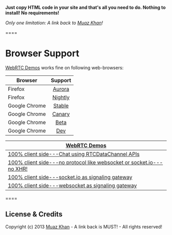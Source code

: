**Just copy HTML code in your site and that's all you need to do. Nothing to install! No requirements!**

*Only one limitation: A link back to [Muaz Khan](http://github.com/muaz-khan)!*

====
# Browser Support
[WebRTC Demos](https://webrtc-experiment.appspot.com) works fine on following web-browsers:

| Browser        | Support           |
| ------------- |:-------------:|
| Firefox | [Aurora](http://www.mozilla.org/en-US/firefox/aurora/) |
| Firefox | [Nightly](http://nightly.mozilla.org/) |
| Google Chrome | [Stable](https://www.google.com/intl/en_uk/chrome/browser/) |
| Google Chrome | [Canary](https://www.google.com/intl/en/chrome/browser/canary.html) |
| Google Chrome | [Beta](https://www.google.com/intl/en/chrome/browser/beta.html) |
| Google Chrome | [Dev](https://www.google.com/intl/en/chrome/browser/index.html?extra=devchannel#eula) |


| [WebRTC Demos](https://webrtc-experiment.appspot.com)        |
| ------------- |
| [100% client side---Chat using RTCDataChannel APIs](https://webrtc-experiment.appspot.com/demos/client-side-datachannel.html) |
| [100% client side---no protocol like websocket or socket.io---no XHR!](https://webrtc-experiment.appspot.com/demos/client-side.html) |
| [100% client side---socket.io as signaling gateway](https://webrtc-experiment.appspot.com/demos/client-side-socket-io.html) |
| [100% client side---websocket as signaling gateway](https://webrtc-experiment.appspot.com/demos/client-side-websocket.html) |

====
## License & Credits

Copyright (c) 2013 [Muaz Khan](https://plus.google.com/100325991024054712503) - A link back is MUST! - All rights reserved!